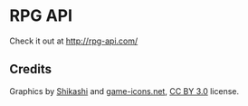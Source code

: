 # RPG API

Check it out at http://rpg-api.com/

## Credits
Graphics by [Shikashi](https://shikashiassets.itch.io/shikashis-fantasy-icons-pack) and [game-icons.net](https://game-icons.net/), [CC BY 3.0](https://creativecommons.org/licenses/by/3.0/) license.

